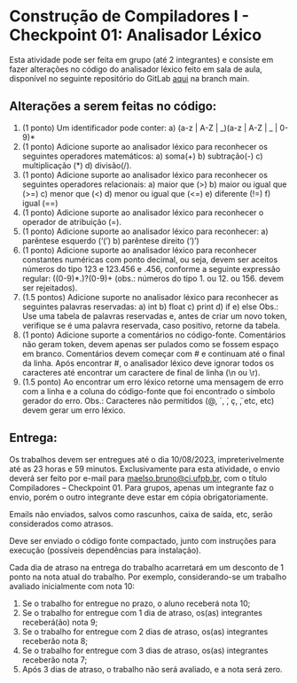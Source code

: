 # Construção de Compiladores I - Checkpoint 01: Analisador Léxico

Esta atividade pode ser feita em grupo (até 2 integrantes) e consiste em fazer alterações no código do analisador léxico feito em sala de aula, disponível no seguinte repositório do GitLab [aqui](https://github.com/maelso/mini_compiler_2023_1) na branch main.

## Alterações a serem feitas no código:

1. (1 ponto) Um identificador pode conter: a) (a-z | A-Z | _)(a-z | A-Z | _ | 0-9)*
2. (1 ponto) Adicione suporte ao analisador léxico para reconhecer os seguintes operadores matemáticos:
   a) soma(+)
   b) subtração(-)
   c) multiplicação (*)
   d) divisão(/).
3. (1 ponto) Adicione suporte ao analisador léxico para reconhecer os seguintes operadores relacionais:
   a) maior que (>)
   b) maior ou igual que (>=)
   c) menor que (<)
   d) menor ou igual que (<=)
   e) diferente (!=)
   f) igual (==)
4. (1 ponto) Adicione suporte ao analisador léxico para reconhecer o operador de atribuição (=).
5. (1 ponto) Adicione suporte ao analisador léxico para reconhecer:
   a) parêntese esquerdo (‘(’)
   b) parêntese direito (‘)’)
6. (1 ponto) Adicione suporte ao analisador léxico para reconhecer constantes numéricas com ponto decimal, ou seja, devem ser aceitos números do tipo 123 e 123.456 e .456, conforme a seguinte expressão regular: ((0-9)*.)?(0-9)+ (obs.: números do tipo 1. ou 12. ou 156. devem ser rejeitados).
7. (1.5 pontos) Adicione suporte no analisador léxico para reconhecer as seguintes palavras reservadas:
   a) int
   b) float
   c) print
   d) if
   e) else
   Obs.: Use uma tabela de palavras reservadas e, antes de criar um novo token, verifique se é uma palavra reservada, caso positivo, retorne da tabela.
8. (1 ponto) Adicione suporte a comentários no código-fonte. Comentários não geram token, devem apenas ser pulados como se fossem espaço em branco. Comentários devem começar com # e continuam até o final da linha. Após encontrar #, o analisador léxico deve ignorar todos os caracteres até encontrar um caractere de final de linha (\n ou \r).
9. (1.5 ponto) Ao encontrar um erro léxico retorne uma mensagem de erro com a linha e a coluna do código-fonte que foi encontrado o símbolo gerador do erro. Obs.: Caracteres não permitidos (@, `,  ́, ç,  ̈, etc, etc) devem gerar um erro léxico.

## Entrega:

Os trabalhos devem ser entregues até o dia 10/08/2023, impreterivelmente até as 23 horas e 59 minutos. Exclusivamente para esta atividade, o envio deverá ser feito por e-mail para maelso.bruno@ci.ufpb.br, com o título Compiladores – Checkpoint 01. Para grupos, apenas um integrante faz o envio, porém o outro integrante deve estar em cópia obrigatoriamente.

Emails não enviados, salvos como rascunhos, caixa de saída, etc, serão considerados como atrasos.

Deve ser enviado o código fonte compactado, junto com instruções para execução (possíveis dependências para instalação).

Cada dia de atraso na entrega do trabalho acarretará em um desconto de 1 ponto na nota atual do trabalho. Por exemplo, considerando-se um trabalho avaliado inicialmente com nota 10:

1. Se o trabalho for entregue no prazo, o aluno receberá nota 10;
2. Se o trabalho for entregue com 1 dia de atraso, os(as) integrantes receberá(ão) nota 9;
3. Se o trabalho for entregue com 2 dias de atraso, os(as) integrantes receberão nota 8;
4. Se o trabalho for entregue com 3 dias de atraso, os(as) integrantes receberão nota 7;
5. Após 3 dias de atraso, o trabalho não será avaliado, e a nota será zero.
